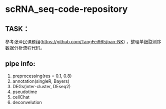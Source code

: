 # scRNA_seq-code-repository

## TASK：

参考张泽民课题组(https://github.com/TangFei965/pan-NK)  ，整理单细胞测序数据分析流程代码。

## pipe info:

1. preprocessing(res = 0.1, 0.8)
2. annotation(singleR, Bayers)
3. DEGs(inter-cluster, DEseq2)
4. pseudotime
5. cellChat
6. deconvelution
